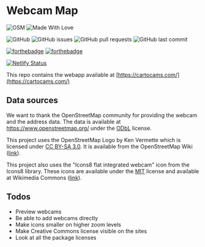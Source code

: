 # Webcam Map

![OSM](https://wiki.openstreetmap.org/w/images/e/e0/Osm_badge.png)
![Made With Love](https://img.shields.io/badge/Made%20With-Love-orange.svg)

![GitHub](https://img.shields.io/github/license/github-actions[bot]/WebcamMap?style=plastic)
![GitHub issues](https://img.shields.io/github/issues-raw/github-actions[bot]/WebcamMap)
![GitHub pull requests](https://img.shields.io/github/issues-pr-raw/github-actions[bot]/webcamMap)
![GitHub last commit](https://img.shields.io/github/last-commit/github-actions[bot]/webcamMap)

[![forthebadge](https://forthebadge.com/images/badges/uses-html.svg)](https://forthebadge.com)
[![forthebadge](https://forthebadge.com/images/badges/uses-git.svg)](https://forthebadge.com)

[![Netlify Status](https://api.netlify.com/api/v1/badges/723c662b-f86b-4d02-be3f-540b94d79b22/deploy-status)](https://app.netlify.com/sites/cartocams/deploys)

This repo contains the webapp available at [https://cartocams.com/](https://cartocams.com/)

## Data sources
We want to thank the OpenStreetMap community for providing the webcam and the address data. The data is available at https://www.openstreetmap.org/ under the [ODbL](https://creativecommons.org/licenses/by-sa/3.0/) license. 

This project uses the OpenStreetMap Logo by Ken Vermette which is licensed under [CC BY-SA 3.0](https://creativecommons.org/licenses/by-sa/3.0/). It is available from the OpenStreetMap Wiki ([link](https://wiki.openstreetmap.org/wiki/File:Public-images-osm_logo.svg)).

This project also uses the "Icons8 flat integrated webcam" icon from the Icons8 library. These icons are available under the [MIT](https://opensource.org/licenses/MIT) license and available at Wikimedia Commons ([link](https://commons.wikimedia.org/wiki/File:Icons8_flat_integrated_webcam.svg)).


## Todos
- Preview webcams
- Be able to add webcams directly
- Make icons smaller on higher zoom levels
- Make Creative Commons license visible on the sites
- Look at all the package licenses
